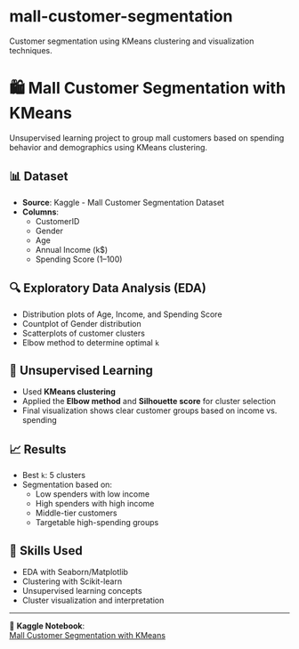 # mall-customer-segmentation
Customer segmentation using KMeans clustering and visualization techniques.
# 🛍️ Mall Customer Segmentation with KMeans

Unsupervised learning project to group mall customers based on spending behavior and demographics using KMeans clustering.

## 📊 Dataset
- **Source**: Kaggle - Mall Customer Segmentation Dataset
- **Columns**:
  - CustomerID
  - Gender
  - Age
  - Annual Income (k$)
  - Spending Score (1–100)

## 🔍 Exploratory Data Analysis (EDA)
- Distribution plots of Age, Income, and Spending Score
- Countplot of Gender distribution
- Scatterplots of customer clusters
- Elbow method to determine optimal `k`

## 🧠 Unsupervised Learning
- Used **KMeans clustering**
- Applied the **Elbow method** and **Silhouette score** for cluster selection
- Final visualization shows clear customer groups based on income vs. spending

## 📈 Results
- Best `k`: 5 clusters
- Segmentation based on:
  - Low spenders with low income
  - High spenders with high income
  - Middle-tier customers
  - Targetable high-spending groups

## 🧠 Skills Used
- EDA with Seaborn/Matplotlib
- Clustering with Scikit-learn
- Unsupervised learning concepts
- Cluster visualization and interpretation

---

🔗 **Kaggle Notebook**:  
[Mall Customer Segmentation with KMeans](https://www.kaggle.com/code/mahmoudehab6677/mall-customer-segmentation-kmeans)

